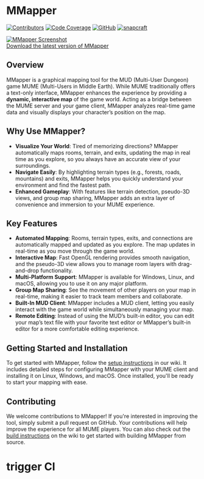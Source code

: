 MMapper
============================
[![Contributors](https://img.shields.io/github/contributors/MUME/MMapper.svg?style=flat)](https://github.com/MUME/MMapper/graphs/contributors)
[![Code Coverage](https://codecov.io/gh/MUME/MMapper/branch/master/graph/badge.svg)](https://codecov.io/gh/MUME/MMapper)
[![GitHub](https://img.shields.io/github/license/MUME/MMapper.svg)](https://github.com/MUME/MMapper/blob/master/COPYING.txt)
[![snapcraft](https://snapcraft.io/mmapper/badge.svg)](https://snapcraft.io/mmapper)

[![MMapper Screenshot](/../master/appdata/screenshot1.png?raw=true "MMapper")<br>Download the latest version of MMapper](https://github.com/MUME/MMapper/releases)

## Overview
MMapper is a graphical mapping tool for the MUD (Multi-User Dungeon) game MUME (Multi-Users in Middle Earth). While MUME traditionally offers a text-only interface, MMapper enhances the experience by providing a **dynamic, interactive map** of the game world. Acting as a bridge between the MUME server and your game client, MMapper analyzes real-time game data and visually displays your character’s position on the map.

## Why Use MMapper?
- **Visualize Your World**: Tired of memorizing directions? MMapper automatically maps rooms, terrain, and exits, updating the map in real time as you explore, so you always have an accurate view of your surroundings.
- **Navigate Easily**: By highlighting terrain types (e.g., forests, roads, mountains) and exits, MMapper helps you quickly understand your environment and find the fastest path.
- **Enhanced Gameplay**: With features like terrain detection, pseudo-3D views, and group map sharing, MMapper adds an extra layer of convenience and immersion to your MUME experience.

## Key Features
- **Automated Mapping**: Rooms, terrain types, exits, and connections are automatically mapped and updated as you explore. The map updates in real-time as you move through the game world.
- **Interactive Map**: Fast OpenGL rendering provides smooth navigation, and the pseudo-3D view allows you to manage room layers with drag-and-drop functionality.
- **Multi-Platform Support**: MMapper is available for Windows, Linux, and macOS, allowing you to use it on any major platform.
- **Group Map Sharing**: See the movement of other players on your map in real-time, making it easier to track team members and collaborate.
- **Built-In MUD Client**: MMapper includes a MUD client, letting you easily interact with the game world while simultaneously managing your map.
- **Remote Editing**: Instead of using the MUD’s built-in editor, you can edit your map’s text file with your favorite text editor or MMapper’s built-in editor for a more comfortable editing experience.

## Getting Started and Installation
To get started with MMapper, follow the [setup instructions](https://github.com/MUME/MMapper/wiki) in our wiki. It includes detailed steps for configuring MMapper with your MUME client and installing it on Linux, Windows, and macOS. Once installed, you'll be ready to start your mapping with ease.

## Contributing
We welcome contributions to MMapper! If you're interested in improving the tool, simply submit a pull request on GitHub. Your contributions will help improve the experience for all MUME players. You can also check out the [build instructions](https://github.com/MUME/MMapper/wiki/Build) on the wiki to get started with building MMapper from source.
# trigger CI

